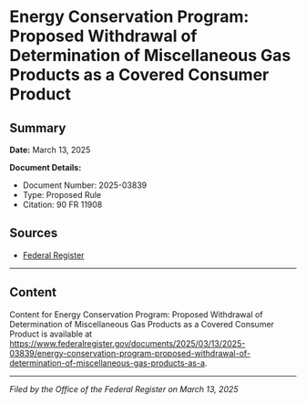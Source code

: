 # Energy Conservation Program: Proposed Withdrawal of Determination of Miscellaneous Gas Products as a Covered Consumer Product

## Summary

**Date:** March 13, 2025

**Document Details:**
- Document Number: 2025-03839
- Type: Proposed Rule
- Citation: 90 FR 11908

## Sources
- [Federal Register](https://www.federalregister.gov/documents/2025/03/13/2025-03839/energy-conservation-program-proposed-withdrawal-of-determination-of-miscellaneous-gas-products-as-a)

---

## Content

Content for Energy Conservation Program: Proposed Withdrawal of Determination of Miscellaneous Gas Products as a Covered Consumer Product is available at https://www.federalregister.gov/documents/2025/03/13/2025-03839/energy-conservation-program-proposed-withdrawal-of-determination-of-miscellaneous-gas-products-as-a.

---

*Filed by the Office of the Federal Register on March 13, 2025*
